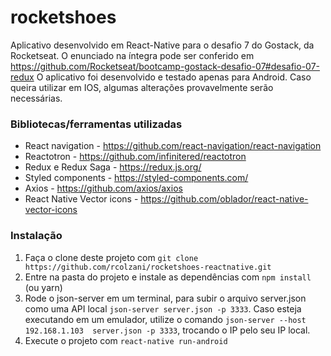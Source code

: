 rocketshoes
==============

Aplicativo desenvolvido em React-Native para o desafio 7 do Gostack, da Rocketseat. O enunciado na íntegra pode ser conferido 
em https://github.com/Rocketseat/bootcamp-gostack-desafio-07#desafio-07-redux
O aplicativo foi desenvolvido e testado apenas para Android. Caso queira utilizar em IOS, algumas alterações provavelmente
serão necessárias.

### Bibliotecas/ferramentas utilizadas
- React navigation - https://github.com/react-navigation/react-navigation
- Reactotron - https://github.com/infinitered/reactotron
- Redux e Redux Saga - https://redux.js.org/ 
- Styled components - https://styled-components.com/
- Axios - https://github.com/axios/axios
- React Native Vector icons - https://github.com/oblador/react-native-vector-icons

### Instalação

1. Faça o clone deste projeto com `git clone https://github.com/rcolzani/rocketshoes-reactnative.git`
2. Entre na pasta do projeto e instale as dependências com `npm install` (ou yarn)
3. Rode o json-server em um terminal, para subir o arquivo server.json como uma API local `json-server server.json -p 3333`.
Caso esteja executando em um emulador, utilize o comando `json-server --host 192.168.1.103  server.json -p 3333`,
trocando o IP pelo seu IP local.
4. Execute o projeto com `react-native run-android`

